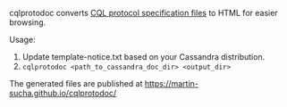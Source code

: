 cqlprotodoc converts
[CQL protocol specification files](https://github.com/apache/cassandra/tree/trunk/doc)
to HTML for easier browsing.

Usage:

1. Update template-notice.txt based on your Cassandra distribution.
2. `cqlprotodoc <path_to_cassandra_doc_dir> <output_dir>`

The generated files are published at https://martin-sucha.github.io/cqlprotodoc/
